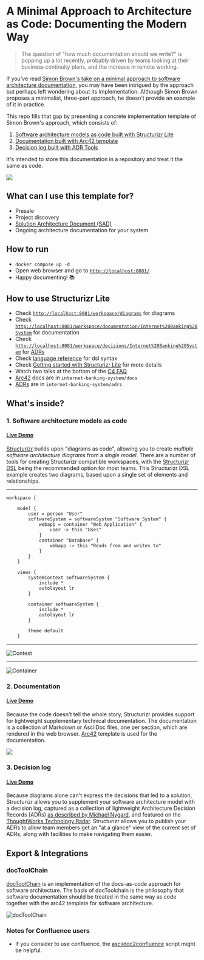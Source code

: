 # A Minimal Approach to Architecture as Code: Documenting the Modern Way


> The question of "how much documentation should we write?" is popping up a lot recently, probably driven by teams looking
at their business continuity plans, and the increase in remote working.

If you've read [Simon Brown's take on a minimal approach to software architecture documentation](https://dev.to/simonbrown/a-minimal-approach-to-software-architecture-documentation-4k6k), you may have been intrigued by the approach but perhaps left wondering about its implementation. Although Simon Brown proposes a minimalist, three-part approach, he doesn't provide an example of it in practice. 

This repo fills that gap by presenting a concrete implementation template of Simon Brown's approach, which consists of:

1. [Software architecture models as code built with Structurizr Lite](#1-software-architecture-models-as-code)
2. [Documentation built with Arc42 template](#2-documentation)
3. [Decision log built with ADR Tools](#3-decision-log)

It's intended to store this documentation in a repository and treat it the same as code.

[![](img/structurizr.png)](https://structurizr.com/share/83822/)

## What can I use this template for?
- Presale
- Project discovery
- [Solution Architecture Document (SAD)](https://almbok.com/method/sad#:~:text=A%20solution%20architecture%20document%20is,principles%20that%20guide%20its%20design.)
- Ongoing architecture documentation for your system

## How to run

- `docker compose up -d`
- Open web browser and go to [`http://localhost:8081/`](http://localhost:8081/)
- Happy documenting! 📚

## How to use Structurizr Lite

- Check [`http://localhost:8081/workspace/diagrams`](http://localhost:8081/workspace/diagrams) for diagrams
- Check [`http://localhost:8081/workspace/documentation/Internet%20Banking%20System`](http://localhost:8081/workspace/documentation/Internet%20Banking%20System)
  for documentation
- Check [`http://localhost:8081/workspace/decisions/Internet%20Banking%20System`](http://localhost:8081/workspace/decisions/Internet%20Banking%20System)
  for [ADRs](https://github.com/npryce/adr-tools)
- Check [language reference](https://github.com/structurizr/dsl/blob/master/docs/language-reference.md) for dsl syntax
- Check [Getting started with Structurizr Lite](https://dev.to/simonbrown/getting-started-with-structurizr-lite-27d0)
  for more details
- Watch two talks at the bottom of the [C4 FAQ](https://c4model.com/#FAQ)
- [Arc42](https://arc42.org/overview) docs are in `internet-banking-system/docs`
- [ADRs](https://github.com/npryce/adr-tools) are in `internet-banking-system/adrs`

## What's inside?

### 1. Software architecture models as code

#### [Live Demo](https://structurizr.com/share/83822/diagrams#SystemLandscape)

[Structurizr](https://structurizr.com/) builds upon "diagrams as code", allowing you to create *multiple software
architecture diagrams* from a *single model*.
There are a number of tools for creating Structurizr compatible workspaces, with
the [Structurizr DSL](https://github.com/structurizr/dsl)
being the recommended option for most teams.
This Structurizr DSL example creates two diagrams, based upon a single set of elements and relationships.

---

```
workspace {

    model {
        user = person "User"
        softwareSystem = softwareSystem "Software System" {
            webapp = container "Web Application" {
                user -> this "Uses"
            }
            container "Database" {
                webapp -> this "Reads from and writes to"
            }
        }
    }

    views {
        systemContext softwareSystem {
            include *
            autolayout lr
        }

        container softwareSystem {
            include *
            autolayout lr
        }

        theme default
    }
```

---

![Context](https://static.structurizr.com/img/help/multiple-diagrams-1.png)

---

![Container](https://static.structurizr.com/img/help/multiple-diagrams-2.png)

### 2. Documentation

#### [Live Demo](https://structurizr.com/share/83822/documentation/Internet%20Banking%20System)


Because the code doesn't tell the whole story, Structurizr provides support for lightweight supplementary technical
documentation. The documentation is a collection of Markdown or AsciiDoc files, one per section, which are rendered in
the web browser. [Arc42](https://arc42.org/overview) template is used for the documentation.

![](https://arc42.org/images/arc42-overview-V8.png)

### 3. Decision log

#### [Live Demo](https://structurizr.com/share/83822/decisions)

Because diagrams alone can't express the decisions that led to a solution, Structurizr allows you to supplement your
software architecture model with a decision log,
captured as a collection of lightweight Architecture Decision Records (ADRs)
[as described by Michael Nygard](https://cognitect.com/blog/2011/11/15/documenting-architecture-decisions),
and featured on
the [ThoughtWorks Technology Radar](https://www.thoughtworks.com/radar/techniques/lightweight-architecture-decision-records).
Structurizr allows you to publish your ADRs to allow team members get an "at a glance" view of the current set of ADRs,
along with facilities to make navigating them easier.

## Export & Integrations

### docToolChain

[docToolChain](https://github.com/docToolchain/docToolchain) is an implementation of the docs-as-code approach for
software architecture. The basis of docToolchain is the philosophy that software documentation should be treated in the
same way as code together with the arc42 template for software architecture.

![docToolChain](https://camo.githubusercontent.com/51aa243c71a36dba275cd24060ed053d882260104832c10a88279641c5c10e23/68747470733a2f2f646f63746f6f6c636861696e2e6769746875622e696f2f646f63546f6f6c636861696e2f76322e302e782f696d616765732f65612f4d616e75616c2f4f76657276696577322e706e67)

### Notes for Confluence users

- If you consider to use confluence, the [asciidoc2confluence](https://github.com/rdmueller/asciidoc2confluence) script
  might be helpful.